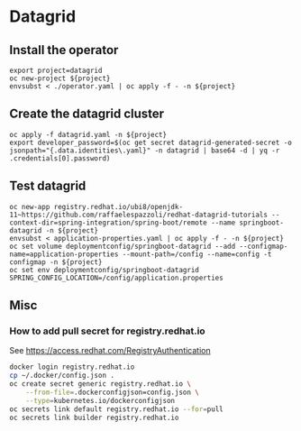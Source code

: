 # Datagrid

## Install the operator

```shell
export project=datagrid
oc new-project ${project}
envsubst < ./operator.yaml | oc apply -f - -n ${project}
```

## Create the datagrid cluster

```shell
oc apply -f datagrid.yaml -n ${project}
export developer_password=$(oc get secret datagrid-generated-secret -o jsonpath="{.data.identities\.yaml}" -n datagrid | base64 -d | yq -r .credentials[0].password)
```

## Test datagrid

```shell
oc new-app registry.redhat.io/ubi8/openjdk-11~https://github.com/raffaelespazzoli/redhat-datagrid-tutorials --context-dir=spring-integration/spring-boot/remote --name springboot-datagrid -n ${project}
envsubst < application-properties.yaml | oc apply -f - -n ${project}
oc set volume deploymentconfig/springboot-datagrid --add --configmap-name=application-properties --mount-path=/config --name=config -t configmap -n ${project}
oc set env deploymentconfig/springboot-datagrid SPRING_CONFIG_LOCATION=/config/application.properties
```

## Misc

### How to add pull secret for registry.redhat.io

See <https://access.redhat.com/RegistryAuthentication>

```sh
docker login registry.redhat.io
cp ~/.docker/config.json .
oc create secret generic registry.redhat.io \
    --from-file=.dockerconfigjson=config.json \
    --type=kubernetes.io/dockerconfigjson
oc secrets link default registry.redhat.io --for=pull
oc secrets link builder registry.redhat.io
```

